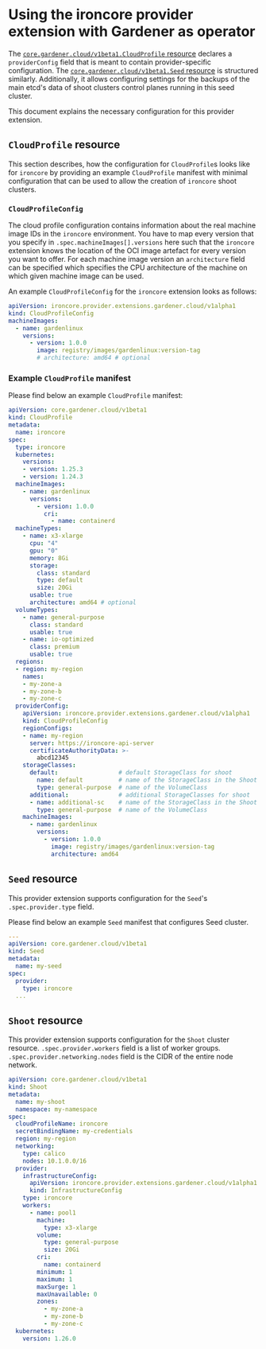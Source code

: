 # Using the ironcore provider extension with Gardener as operator

The [`core.gardener.cloud/v1beta1.CloudProfile` resource](https://github.com/gardener/gardener/blob/master/example/30-cloudprofile.yaml) 
declares a `providerConfig` field that is meant to contain provider-specific configuration.
The [`core.gardener.cloud/v1beta1.Seed` resource](https://github.com/gardener/gardener/blob/master/example/50-seed.yaml) 
is structured similarly. Additionally, it allows configuring settings for the backups of the main etcd's data of shoot 
clusters control planes running in this seed cluster.

This document explains the necessary configuration for this provider extension.

## `CloudProfile` resource

This section describes, how the configuration for `CloudProfile`s looks like for `ironcore` by providing an example 
`CloudProfile` manifest with minimal configuration that can be used to allow the creation of `ironcore` shoot clusters.

### `CloudProfileConfig`

The cloud profile configuration contains information about the real machine image IDs in the `ironcore` environment.
You have to map every version that you specify in `.spec.machineImages[].versions` here such that the `ironcore` extension 
knows the location of the OCI image artefact for every version you want to offer. For each machine image version an 
`architecture` field can be specified which specifies the CPU architecture of the machine on which given machine image 
can be used.

An example `CloudProfileConfig` for the `ironcore` extension looks as follows:

```yaml
apiVersion: ironcore.provider.extensions.gardener.cloud/v1alpha1
kind: CloudProfileConfig
machineImages:
  - name: gardenlinux
    versions:
      - version: 1.0.0
        image: registry/images/gardenlinux:version-tag
        # architecture: amd64 # optional
```

### Example `CloudProfile` manifest

Please find below an example `CloudProfile` manifest:

```yaml
apiVersion: core.gardener.cloud/v1beta1
kind: CloudProfile
metadata:
  name: ironcore
spec:
  type: ironcore
  kubernetes:
    versions:
    - version: 1.25.3
    - version: 1.24.3
  machineImages:
    - name: gardenlinux
      versions:
        - version: 1.0.0
          cri:
            - name: containerd
  machineTypes:
    - name: x3-xlarge
      cpu: "4"
      gpu: "0"
      memory: 8Gi
      storage:
        class: standard
        type: default
        size: 20Gi     
      usable: true
      architecture: amd64 # optional
  volumeTypes:
    - name: general-purpose
      class: standard
      usable: true
    - name: io-optimized
      class: premium
      usable: true
  regions:
  - region: my-region
    names:
    - my-zone-a
    - my-zone-b
    - my-zone-c
  providerConfig:
    apiVersion: ironcore.provider.extensions.gardener.cloud/v1alpha1
    kind: CloudProfileConfig
    regionConfigs:
    - name: my-region
      server: https://ironcore-api-server
      certificateAuthorityData: >-
        abcd12345
    storageClasses:
      default:                 # default StorageClass for shoot
        name: default          # name of the StorageClass in the Shoot
        type: general-purpose  # name of the VolumeClass
      additional:              # additional StorageClasses for shoot
      - name: additional-sc    # name of the StorageClass in the Shoot
        type: general-purpose  # name of the VolumeClass
    machineImages:
      - name: gardenlinux
        versions:
          - version: 1.0.0
            image: registry/images/gardenlinux:version-tag
            architecture: amd64
```

## `Seed` resource

This provider extension supports configuration for the `Seed`'s `.spec.provider.type` field.

Please find below an example `Seed` manifest that configures Seed cluster. 

```yaml
---
apiVersion: core.gardener.cloud/v1beta1
kind: Seed
metadata:
  name: my-seed
spec:
  provider:
    type: ironcore
  ...
```

## `Shoot` resource

This provider extension supports configuration for the `Shoot` cluster resource. 
`.spec.provider.workers` field is a list of worker groups.
`.spec.provider.networking.nodes` field is the CIDR of the entire node network. 


```yaml
apiVersion: core.gardener.cloud/v1beta1
kind: Shoot
metadata:
  name: my-shoot
  namespace: my-namespace
spec:
  cloudProfileName: ironcore
  secretBindingName: my-credentials
  region: my-region
  networking:
    type: calico
    nodes: 10.1.0.0/16
  provider:
    infrastructureConfig:
      apiVersion: ironcore.provider.extensions.gardener.cloud/v1alpha1
      kind: InfrastructureConfig
    type: ironcore
    workers:
      - name: pool1
        machine:
          type: x3-xlarge
        volume:
          type: general-purpose
          size: 20Gi
        cri:
          name: containerd
        minimum: 1
        maximum: 1
        maxSurge: 1
        maxUnavailable: 0
        zones:
          - my-zone-a
          - my-zone-b
          - my-zone-c
  kubernetes:
    version: 1.26.0
```
